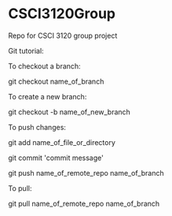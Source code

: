 # CSCI3120Group
Repo for CSCI 3120 group project

Git tutorial:

To checkout a branch:

git checkout name_of_branch

To create a new branch:

git checkout -b name_of_new_branch

To push changes:

git add name_of_file_or_directory

git commit 'commit message'

git push name_of_remote_repo name_of_branch

To pull:

git pull name_of_remote_repo name_of_branch
